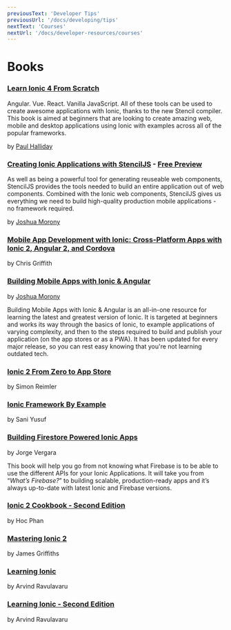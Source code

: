 ```yaml
---
previousText: 'Developer Tips'
previousUrl: '/docs/developing/tips'
nextText: 'Courses'
nextUrl: '/docs/developer-resources/courses'
---
```


# Books

### [Learn Ionic 4 From Scratch](https://leanpub.com/learnionic4fromscratch)

Angular. Vue. React. Vanilla JavaScript. All of these tools can be used to create awesome applications with Ionic, thanks to the new Stencil compiler. This book is aimed at beginners that are looking to create amazing web, mobile and desktop applications using Ionic with examples across all of the popular frameworks.

by [Paul Halliday](https:://developer.school)


### [Creating Ionic Applications with StencilJS](https://www.joshmorony.com/creating-ionic-applications-with-stencil-js/) - [Free Preview](https://cdn2.hubspot.net/hubfs/3776657/PREVIEW-Creating-Ionic-Apps-with-StencilJS.pdf)

As well as being a powerful tool for generating reuseable web components, StencilJS provides the tools needed to build an entire application out of web components. Combined with the Ionic web components, StencilJS gives us everything we need to build high-quality production mobile applications - no framework required.

by [Joshua Morony](https://www.joshmorony.com/blog)


### [Mobile App Development with Ionic: Cross-Platform Apps with Ionic 2, Angular 2, and Cordova](https://www.amazon.com/Mobile-App-Development-Ionic-Cross-Platform/dp/1491937785/ref=sr_1_2?ie=UTF8&qid=1464183332&sr=8-2&keywords=ionic+2)

by Chris Griffith


### [Building Mobile Apps with Ionic & Angular](https://www.joshmorony.com/building-mobile-apps-with-ionic-2/)

by [Joshua Morony](https://www.joshmorony.com/blog)

Building Mobile Apps with Ionic & Angular is an all-in-one resource for learning the latest and greatest version of Ionic. It is targeted at beginners and works its way through the basics of Ionic, to example applications of varying complexity, and then to the steps required to build and publish your application (on the app stores or as a PWA). It has been updated for every major release, so you can rest easy knowing that you're not learning outdated tech.


### [Ionic 2 From Zero to App Store](https://devdactic.com/zero-to-app)

by Simon Reimler


### [Ionic Framework By Example](https://www.packtpub.com/application-development/ionic-framework-example)

by Sani Yusuf


### [Building Firestore Powered Ionic Apps](https://javebratt.com/ionic-firebase-book/)

by Jorge Vergara

This book will help you go from not knowing what Firebase is to be able to use the different APIs for your Ionic Applications. It will take you from “_What’s Firebase?_” to building scalable, production-ready apps and it’s always up-to-date with latest Ionic and Firebase versions.


### [Ionic 2 Cookbook - Second Edition](https://www.amazon.com/Ionic-Cookbook-Second-Hoc-Phan-ebook/dp/B01C4D9VWS?ie=UTF8&keywords=ionic%202&qid=1464183332&ref_=sr_1_3&sr=8-3)

by Hoc Phan


### [Mastering Ionic 2](https://www.leanpub.com/masteringionic2)

by James Griffiths

### [Learning Ionic](https://www.packtpub.com/in/application-development/learning-ionic)

by Arvind Ravulavaru

### [Learning Ionic - Second Edition](https://www.packtpub.com/in/web-development/learning-ionic-second-edition)

by Arvind Ravulavaru

